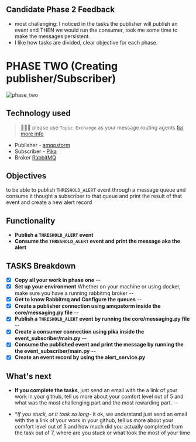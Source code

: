 ## Candidate Phase 2 Feedback

- most challenging: I noticed in the tasks the publisher will publish an event and THEN we would run the consumer, took me some time to make the messages persistent.
- I like how tasks are divided, clear objective for each phase.

# PHASE TWO (Creating publisher/Subscriber)

![phase_two](../imgs/phase-two.jpg)

## Technology used

> 📢📢📢 please use `Topic Exchange` as your message routing agents [for more info](https://www.cloudamqp.com/blog/part4-rabbitmq-for-beginners-exchanges-routing-keys-bindings.html)

- Publisher - [amqpstorm](https://www.amqpstorm.io/examples/simple_publisher.html)
- Subscriber - [Pika](https://pika.readthedocs.io/en/stable/intro.html)
- Broker [RabbitMQ](https://www.rabbitmq.com/tutorials/tutorial-one-python.html)

## Objectives

to be able to publish `THRESHOLD_ALERT` event through a message queue and consume it thought a subscriber to that queue and print the result of that event and create a new alert record

## Functionality

- **Publish a `THRESHOLD_ALERT` event**
- **Consume the `THRESHOLD_ALERT` event and print the message aka the alert**

## TASKS Breakdown

- [x] **Copy all your work in phase one**
--
- [x] **Set up your environment**
 Whether on your machine or using docker, make sure you have a running rabbitmq broker
--
- [x] **Get to know Rabbitmq and Configure the queues**
--
- [x] **Create a publisher connection using amqpstorm inside the core/messaging.py file**
--
- [x] **Publish a `THRESHOLD_ALERT` event by running the core/messaging.py file**
--
- [x] **Create a consumer connection using pika inside the event_subscriber/main.py**
--
- [x] **Consume the published event and print the message by running the the event_subscriber/main.py**
--
- [x] **Create an event record by using the alert_service.py**

## What's next

- **If you complete the tasks**, just send an email with the a link of your work in your github, tell us more about your comfort level out of 5 and what was the most challenging part and the most rewarding part.
--

- **If you stuck, or it took so long*- it ok, we understand just send an email with the a link of your work in your github, tell us more about your comfort level out of 5 and how much did you actually completed from the task out of 7, where are you stuck or what took the most of your time

